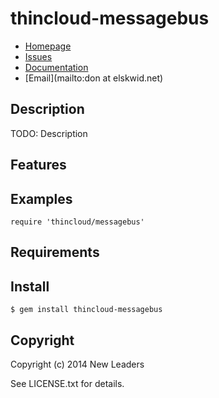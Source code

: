 # thincloud-messagebus

* [Homepage](https://github.com/elskwid/thincloud-messagebus#readme)
* [Issues](https://github.com/elskwid/thincloud-messagebus/issues)
* [Documentation](http://rubydoc.info/gems/thincloud-messagebus/frames)
* [Email](mailto:don at elskwid.net)

## Description

TODO: Description

## Features

## Examples

    require 'thincloud/messagebus'

## Requirements

## Install

    $ gem install thincloud-messagebus

## Copyright

Copyright (c) 2014 New Leaders

See LICENSE.txt for details.
